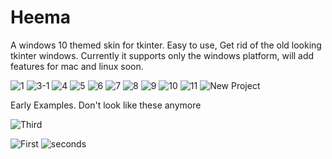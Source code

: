 # Heema
A windows 10 themed skin for tkinter. Easy to use, Get rid of the old looking tkinter windows. Currently it supports only the windows platform, will add features for mac and linux soon.






![1](https://user-images.githubusercontent.com/59841219/179610292-904e5db3-e5b0-4c84-83cb-4625df1b9943.gif)
![3-1](https://user-images.githubusercontent.com/59841219/179610448-a6235b28-f2f5-4a27-9723-06271ccc41b5.gif)
![4](https://user-images.githubusercontent.com/59841219/179610474-9c8f09e6-1c4d-48a2-8851-cb86aadb11cd.gif)
![5](https://user-images.githubusercontent.com/59841219/179610477-bb67a4d2-5622-43f3-8ccc-fbccafc102cd.gif)
![6](https://user-images.githubusercontent.com/59841219/179610493-cb7ed057-7a2d-41ea-a44d-4e6d44b028db.gif)
![7](https://user-images.githubusercontent.com/59841219/179610505-f52096b5-f047-431e-a277-501b7e296546.gif)
![8](https://user-images.githubusercontent.com/59841219/179610519-0585228e-336f-4463-9ac0-e8b3377f352c.gif)
![9](https://user-images.githubusercontent.com/59841219/179610533-fdcd0c8f-efb6-432b-a659-10091b061c4c.gif)
![10](https://user-images.githubusercontent.com/59841219/179610548-47b2a9a7-3080-4f59-bd0a-0edb266231a3.gif)
![11](https://user-images.githubusercontent.com/59841219/179610553-44e85e55-04e9-49e5-8bc2-49a85e531510.gif)
![New Project](https://user-images.githubusercontent.com/59841219/179610560-2876429b-1f58-47b1-bd32-646318d1c904.gif)





















Early Examples. Don't look like these anymore

![Third](https://user-images.githubusercontent.com/59841219/179400377-657781df-a13c-42ae-9a22-d46c6df4e73d.gif)



![First](https://user-images.githubusercontent.com/59841219/179399877-60195f58-bd0c-4d2a-ae64-3c8af74def16.gif)
![seconds](https://user-images.githubusercontent.com/59841219/179399978-f28601c3-c25b-4138-a80d-9062a5451661.gif)
